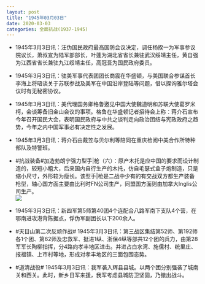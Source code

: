 ```yaml
---
layout: post
title: "1945年03月03日"
date: 2020-03-03
categories: 全面抗战(1937-1945)
---
```


<meta name="referrer" content="no-referrer" />

- 1945年3月3日讯：汪伪国民政府最高国防会议决定，调任杨揆一为军事参议院议长，萧叔宣为陆军部部长，叶蓬为湖北省省长兼驻武汉绥靖主任，黄自强为江西省省长兼驻九江绥靖主任，高冠吾为国民政府委员。 

- 1945年3月3日讯：驻美军事代表团团长商震在华盛顿，与美国联合参谋首长李海上将晤谈关于苏联参战及美军在中国沿岸登陆等问题，借以探询雅尔塔会议时有无秘密协议。 

- 1945年3月3日讯：美代理国务卿格鲁邀见中国大使魏道明和苏联大使葛罗米柯，会谈筹备旧金山会议的事项。格鲁在华盛顿记者招待会上称：蒋介石宣布今年召开国民大会，表明国民政府与中共之谈判走向政治团结与宪政政府之趋势，今年之内中国军事必有决定性之发展。 

- 1945年3月3日讯：蒋介石由戴笠与贝尔利等陪同在重庆检阅中美合作所特种部队及特警班。 

- #抗战装备#加造勃朗宁强力型手|枪（六）：原产木托是应中国的要求而设计制造的，较短小粗大，后来国内自行生产的木托，仿自毛瑟式盒子炮制造，只是缩小尺寸，外形较为瘦长。该型手|枪是二战中少有的有交战双方都生产装备枪型，轴心国方面主要由比利时FN公司生产，同盟国方面则由加拿大Inglis公司生产。 <br/><img src="https://wx4.sinaimg.cn/large/aca367d8ly1gcgk3rn02hj20d6284h0v.jpg" />

- 1945年3月3日讯：新四军第5师第40团4个连配合八路军南下支队4个营，在鄂南进攻港背陈据点，俘伪军副团长以下200余人。 

- #天目山第二次反顽作战# 1945年3月3日讯：第三战区集结第52师、第192师各1个团、第62师及忠救军、挺进1纵、浙保4纵等部共12个团的兵力，由第28军军长陶柳指挥，分4路向孝丰地区进击。并进占白水湾、施儒村、统里庄、报福镇、上市村等地，形成对孝丰地区的三面包围态势。 

- #道清战役# 1945年3月3日讯：我军袭入辉县县城。以两个团分别强袭了城南关和西关。此时，新乡日军来援，我军考虑县城防卫坚固，乃撤出战斗。 

